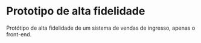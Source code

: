 # Prototipo de alta fidelidade

Protótipo de alta fidelidade de um sistema de vendas de ingresso, apenas o front-end.
